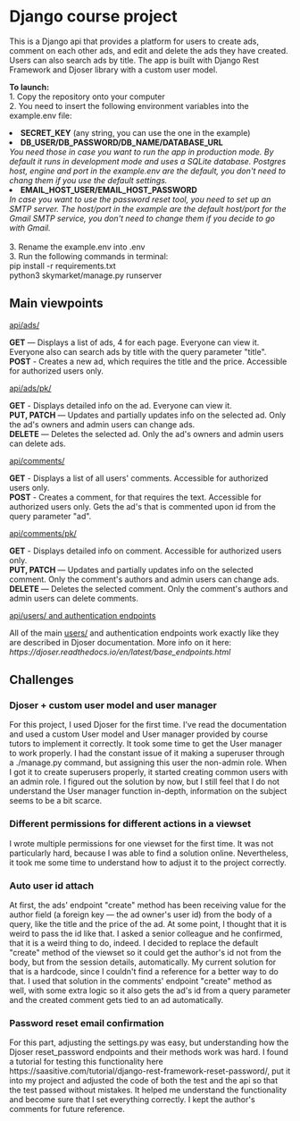 # Django course project

<p>This is a Django api that provides a platform for users to create ads, comment on each other ads, and edit and delete the ads they have created. Users can also search ads by title. The app is built with Django Rest Framework and Djoser library with a custom user model.</p>

<p> <b>To launch:</b>
<br>1. Copy the repository onto your computer
<br>2. You need to insert the following environment variables into the example.env file:
<li><b>SECRET_KEY</b> (any string, you can use the one in the example)
<li><b>DB_USER/DB_PASSWORD/DB_NAME/DATABASE_URL</b>
<br><i>You need those in case you want to run the app in production mode. By default it runs in development mode and uses a SQLite database. Postgres host, engine and port in the example.env are the default, you don't need to chang them if you use the default settings.</i>
<li><b>EMAIL_HOST_USER/EMAIL_HOST_PASSWORD</b>
<br><i>In case you want to use the password reset tool, you need to set up an SMTP server. The host/port in the example are the default host/port for the Gmail SMTP service, you don't need to change them if you decide to go with Gmail.</i></li>
<br>3. Rename the example.env into .env
<br>3. Run the following commands in terminal:
<br>pip install -r requirements.txt
<br>python3 skymarket/manage.py runserver </p>

## Main viewpoints

<ins>api/ads/</ins>
<p><b>GET</b> — Displays a list of ads, 4 for each page. Everyone can view it. Everyone also can search ads by title with the query parameter "title".<br>
<b>POST</b> - Creates a new ad, which requires the title and the price. Accessible for authorized users only.</p>

<ins>api/ads/pk/</ins>
<p><b>GET</b> - Displays detailed info on the ad. Everyone can view it.<br>
<b>PUT, PATCH</b> — Updates and partially updates info on the selected ad. Only the ad's owners and admin users can change ads.<br>
<b>DELETE</b> — Deletes the selected ad. Only the ad's owners and admin users can delete ads.</p>

<ins>api/comments/</ins>
<p><b>GET</b> - Displays a list of all users' comments. Accessible for authorized users only.<br>
<b>POST</b> - Creates a comment, for that requires the text. Accessible for authorized users only. Gets the ad's that is commented upon id from the query parameter "ad".</p>

<ins>api/comments/pk/</u><br>
<p><b>GET</b> - Displays detailed info on comment. Accessible for authorized users only.<br>
<b>PUT, PATCH</b> — Updates and partially updates info on the selected comment. Only the comment's authors and admin users can change ads.<br>
<b>DELETE</b> — Deletes the selected comment. Only the comment's authors and admin users can delete comments.</p>

<ins>api/users/ and authentication endpoints</u><br>

<p>All of the main <ins>users/</ins> and authentication endpoints work exactly like they are described in Djoser documentation. More info on it here: <i>https://djoser.readthedocs.io/en/latest/base_endpoints.html</i></p>

## Challenges

### Djoser + custom user model and user manager

<p>For this project, I used Djoser for the first time. I've read the documentation and used a custom User model and User manager provided by course tutors to implement it correctly.
It took some time to get the User manager to work properly. I had the constant issue of it making a superuser through a ./manage.py command, but assigning this user the non-admin role. When I got it to create superusers properly, it started creating common users with an admin role. I figured out the solution by now, but I still feel that I do not understand the User manager function in-depth, information on the subject seems to be a bit scarce.</p>

### Different permissions for different actions in a viewset

<p>I wrote multiple permissions for one viewset for the first time. It was not particularly hard, because I was able to find a solution online. Nevertheless, it took me some time to understand how to adjust it to the project correctly.</p>

### Auto user id attach

<p>At first, the ads' endpoint "create" method has been receiving value for the author field (a foreign key — the ad owner's user id) from the body of a query, like the title and the price of the ad. At some point, I thought that it is weird to pass the id like that. I asked a senior colleague and he confirmed, that it is a weird thing to do, indeed.
I decided to replace the default "create" method of the viewset so it could get the author's id not from the body, but from the session details, automatically. My current solution for that is a hardcode, since I couldn't find a reference for a better way to do that.
I used that solution in the comments' endpoint "create" method as well, with some extra logic so it also gets the ad's id from a query parameter and the created comment gets tied to an ad automatically.</p>

### Password reset email confirmation

<p>For this part, adjusting the settings.py was easy, but understanding how the Djoser reset_password endpoints and their methods work was hard.
I found a tutorial for testing this functionality here https://saasitive.com/tutorial/django-rest-framework-reset-password/, put it into my project and adjusted the code of both the test and the api so that the test passed without mistakes. It helped me understand the functionality and become sure that I set everything correctly.
I kept the author's comments for future reference.</p>
